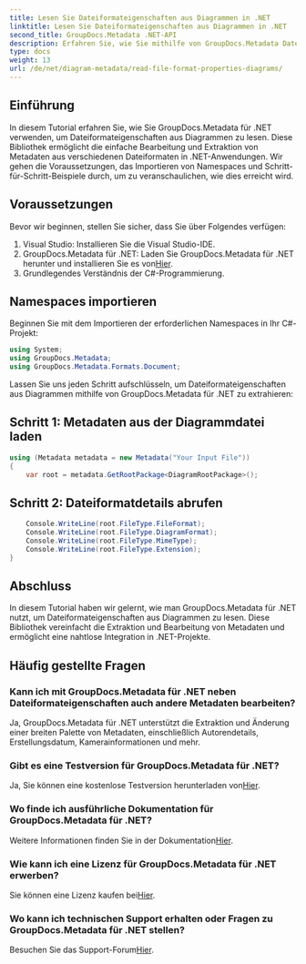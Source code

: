 ```yaml
---
title: Lesen Sie Dateiformateigenschaften aus Diagrammen in .NET
linktitle: Lesen Sie Dateiformateigenschaften aus Diagrammen in .NET
second_title: GroupDocs.Metadata .NET-API
description: Erfahren Sie, wie Sie mithilfe von GroupDocs.Metadata Dateiformateigenschaften aus Diagrammen in .NET lesen. Extrahieren Sie mühelos detaillierte Metadaten.
type: docs
weight: 13
url: /de/net/diagram-metadata/read-file-format-properties-diagrams/
---
```

## Einführung
In diesem Tutorial erfahren Sie, wie Sie GroupDocs.Metadata für .NET verwenden, um Dateiformateigenschaften aus Diagrammen zu lesen. Diese Bibliothek ermöglicht die einfache Bearbeitung und Extraktion von Metadaten aus verschiedenen Dateiformaten in .NET-Anwendungen. Wir gehen die Voraussetzungen, das Importieren von Namespaces und Schritt-für-Schritt-Beispiele durch, um zu veranschaulichen, wie dies erreicht wird.

## Voraussetzungen
Bevor wir beginnen, stellen Sie sicher, dass Sie über Folgendes verfügen:
1. Visual Studio: Installieren Sie die Visual Studio-IDE.
2.  GroupDocs.Metadata für .NET: Laden Sie GroupDocs.Metadata für .NET herunter und installieren Sie es von[Hier](https://releases.groupdocs.com/metadata/net/).
3. Grundlegendes Verständnis der C#-Programmierung.

## Namespaces importieren
Beginnen Sie mit dem Importieren der erforderlichen Namespaces in Ihr C#-Projekt:
```csharp
using System;
using GroupDocs.Metadata;
using GroupDocs.Metadata.Formats.Document;
```

Lassen Sie uns jeden Schritt aufschlüsseln, um Dateiformateigenschaften aus Diagrammen mithilfe von GroupDocs.Metadata für .NET zu extrahieren:
## Schritt 1: Metadaten aus der Diagrammdatei laden
```csharp
using (Metadata metadata = new Metadata("Your Input File"))
{
    var root = metadata.GetRootPackage<DiagramRootPackage>();
```
## Schritt 2: Dateiformatdetails abrufen
```csharp
    Console.WriteLine(root.FileType.FileFormat);
    Console.WriteLine(root.FileType.DiagramFormat);
    Console.WriteLine(root.FileType.MimeType);
    Console.WriteLine(root.FileType.Extension);
}
```

## Abschluss
In diesem Tutorial haben wir gelernt, wie man GroupDocs.Metadata für .NET nutzt, um Dateiformateigenschaften aus Diagrammen zu lesen. Diese Bibliothek vereinfacht die Extraktion und Bearbeitung von Metadaten und ermöglicht eine nahtlose Integration in .NET-Projekte.

## Häufig gestellte Fragen
### Kann ich mit GroupDocs.Metadata für .NET neben Dateiformateigenschaften auch andere Metadaten bearbeiten?
Ja, GroupDocs.Metadata für .NET unterstützt die Extraktion und Änderung einer breiten Palette von Metadaten, einschließlich Autorendetails, Erstellungsdatum, Kamerainformationen und mehr.
### Gibt es eine Testversion für GroupDocs.Metadata für .NET?
 Ja, Sie können eine kostenlose Testversion herunterladen von[Hier](https://releases.groupdocs.com/).
### Wo finde ich ausführliche Dokumentation für GroupDocs.Metadata für .NET?
 Weitere Informationen finden Sie in der Dokumentation[Hier](https://reference.groupdocs.com/metadata/net/).
### Wie kann ich eine Lizenz für GroupDocs.Metadata für .NET erwerben?
 Sie können eine Lizenz kaufen bei[Hier](https://purchase.groupdocs.com/buy).
### Wo kann ich technischen Support erhalten oder Fragen zu GroupDocs.Metadata für .NET stellen?
 Besuchen Sie das Support-Forum[Hier](https://forum.groupdocs.com/c/metadata/14).